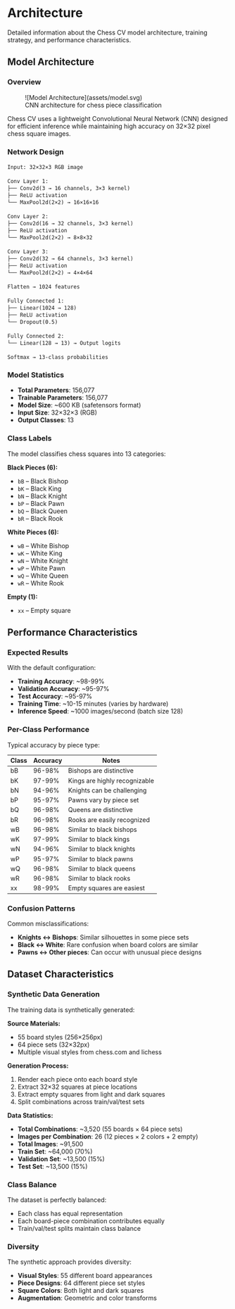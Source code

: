 # Architecture

Detailed information about the Chess CV model architecture, training strategy, and performance characteristics.

## Model Architecture

### Overview

<figure markdown>
  ![Model Architecture](assets/model.svg)
  <figcaption>CNN architecture for chess piece classification</figcaption>
</figure>

Chess CV uses a lightweight Convolutional Neural Network (CNN) designed for efficient inference while maintaining high accuracy on 32×32 pixel chess square images.

### Network Design

```
Input: 32×32×3 RGB image

Conv Layer 1:
├── Conv2d(3 → 16 channels, 3×3 kernel)
├── ReLU activation
└── MaxPool2d(2×2) → 16×16×16

Conv Layer 2:
├── Conv2d(16 → 32 channels, 3×3 kernel)
├── ReLU activation
└── MaxPool2d(2×2) → 8×8×32

Conv Layer 3:
├── Conv2d(32 → 64 channels, 3×3 kernel)
├── ReLU activation
└── MaxPool2d(2×2) → 4×4×64

Flatten → 1024 features

Fully Connected 1:
├── Linear(1024 → 128)
├── ReLU activation
└── Dropout(0.5)

Fully Connected 2:
└── Linear(128 → 13) → Output logits

Softmax → 13-class probabilities
```

### Model Statistics

- **Total Parameters**: 156,077
- **Trainable Parameters**: 156,077
- **Model Size**: ~600 KB (safetensors format)
- **Input Size**: 32×32×3 (RGB)
- **Output Classes**: 13

### Class Labels

The model classifies chess squares into 13 categories:

**Black Pieces (6):**

- `bB` – Black Bishop
- `bK` – Black King
- `bN` – Black Knight
- `bP` – Black Pawn
- `bQ` – Black Queen
- `bR` – Black Rook

**White Pieces (6):**

- `wB` – White Bishop
- `wK` – White King
- `wN` – White Knight
- `wP` – White Pawn
- `wQ` – White Queen
- `wR` – White Rook

**Empty (1):**

- `xx` – Empty square

## Performance Characteristics

### Expected Results

With the default configuration:

- **Training Accuracy**: ~98-99%
- **Validation Accuracy**: ~95-97%
- **Test Accuracy**: ~95-97%
- **Training Time**: ~10-15 minutes (varies by hardware)
- **Inference Speed**: ~1000 images/second (batch size 128)

### Per-Class Performance

Typical accuracy by piece type:

| Class | Accuracy | Notes                         |
| ----- | -------- | ----------------------------- |
| bB    | 96-98%   | Bishops are distinctive       |
| bK    | 97-99%   | Kings are highly recognizable |
| bN    | 94-96%   | Knights can be challenging    |
| bP    | 95-97%   | Pawns vary by piece set       |
| bQ    | 96-98%   | Queens are distinctive        |
| bR    | 96-98%   | Rooks are easily recognized   |
| wB    | 96-98%   | Similar to black bishops      |
| wK    | 97-99%   | Similar to black kings        |
| wN    | 94-96%   | Similar to black knights      |
| wP    | 95-97%   | Similar to black pawns        |
| wQ    | 96-98%   | Similar to black queens       |
| wR    | 96-98%   | Similar to black rooks        |
| xx    | 98-99%   | Empty squares are easiest     |

### Confusion Patterns

Common misclassifications:

- **Knights ↔ Bishops**: Similar silhouettes in some piece sets
- **Black ↔ White**: Rare confusion when board colors are similar
- **Pawns ↔ Other pieces**: Can occur with unusual piece designs

## Dataset Characteristics

### Synthetic Data Generation

The training data is synthetically generated:

**Source Materials:**

- 55 board styles (256×256px)
- 64 piece sets (32×32px)
- Multiple visual styles from chess.com and lichess

**Generation Process:**

1. Render each piece onto each board style
2. Extract 32×32 squares at piece locations
3. Extract empty squares from light and dark squares
4. Split combinations across train/val/test sets

**Data Statistics:**

- **Total Combinations**: ~3,520 (55 boards × 64 piece sets)
- **Images per Combination**: 26 (12 pieces × 2 colors + 2 empty)
- **Total Images**: ~91,500
- **Train Set**: ~64,000 (70%)
- **Validation Set**: ~13,500 (15%)
- **Test Set**: ~13,500 (15%)

### Class Balance

The dataset is perfectly balanced:

- Each class has equal representation
- Each board-piece combination contributes equally
- Train/val/test splits maintain class balance

### Diversity

The synthetic approach provides diversity:

- **Visual Styles**: 55 different board appearances
- **Piece Designs**: 64 different piece set styles
- **Square Colors**: Both light and dark squares
- **Augmentation**: Geometric and color transforms
